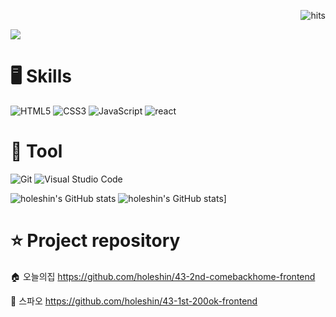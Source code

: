 <div align=end>
 
![hits](https://hits.seeyoufarm.com/api/count/incr/badge.svg?url=https%3A%2F%2Fgithub.com%2Fohbyul&count_bg=%237A7A7A&title_bg=%23FFADCC&icon=reverbnation.svg&icon_color=%23FF0000&title=hits&edge_flat=false)
 
</div>

<img src="https://capsule-render.vercel.app/api?type=transparent&color=auto&height=200&section=header&text=Welcome%20My%20Repository&fontSize=60&fontColor=000000"/> 

# 🖥️ Skills
![HTML5](https://img.shields.io/badge/HTML5-E34F26.svg?&style=for-the-badge&logo=HTML5&logoColor=white)
![CSS3](https://img.shields.io/badge/CSS3-1572B6.svg?&style=for-the-badge&logo=CSS3&logoColor=white)
![JavaScript](https://img.shields.io/badge/JavaScript-F7DF1E.svg?&style=for-the-badge&logo=JavaScript&logoColor=white)
![react](https://img.shields.io/badge/React-61DAFB.svg?&style=for-the-badge&logo=React&logoColor=white)

# 🔨 Tool
![Git](https://img.shields.io/badge/Git-F05032.svg?&style=for-the-badge&logo=Git&logoColor=white)
![Visual Studio Code](https://img.shields.io/badge/Visual%20Studio%20Code-007ACC.svg?&style=for-the-badge&logo=Visual%20Studio%20Code&logoColor=white)
 
 <div height=300>
 
![holeshin's GitHub stats](https://github-readme-stats.vercel.app/api?username=holeshin&show_icons=true&theme=radical)
![holeshin's GitHub stats](https://github-readme-stats.vercel.app/api/top-langs/?username=holeshin)]

 </div>
 
# ⭐️ Project repository       

🏠 오늘의집
https://github.com/holeshin/43-2nd-comebackhome-frontend

👗 스파오
https://github.com/holeshin/43-1st-200ok-frontend


